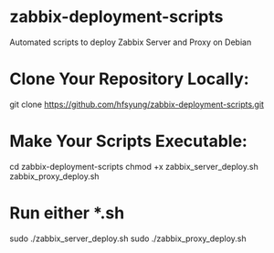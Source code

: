 # zabbix-deployment-scripts
Automated scripts to deploy Zabbix Server and Proxy on Debian

# Clone Your Repository Locally:
git clone https://github.com/hfsyung/zabbix-deployment-scripts.git

# Make Your Scripts Executable:
cd zabbix-deployment-scripts
chmod +x zabbix_server_deploy.sh zabbix_proxy_deploy.sh

# Run either *.sh
sudo ./zabbix_server_deploy.sh 
sudo ./zabbix_proxy_deploy.sh 
